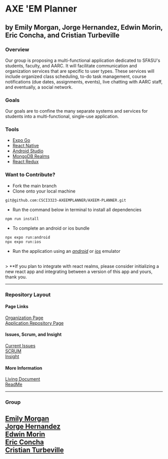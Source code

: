 # AXE 'EM Planner
by Emily Morgan, Jorge Hernandez, Edwin Morin, Eric Concha, and Cristian Turbeville
---

### Overview

Our group is proposing a multi-functional application dedicated to SFASU's students, faculty, 
and AARC. It will facilitate communication and organization services that are 
specific to user types. These services will include organized class scheduling, to-do 
task management, course notifications (due dates, assignments, events), live chatting 
with AARC staff, and eventually, a social network.

### Goals

Our goals are to confine the many separate systems and services for students into a multi-functional, single-use application.

### Tools

- [Expo Go](https://expo.dev/client)
- [React Native](https://reactnative.dev/)
- [Android Studio](https://developer.android.com/)
- [MongoDB Realms](https://www.mongodb.com/docs/realm/)
- [React Redux](https://react-redux.js.org/)

### Want to Contribute?
- Fork the main branch
- Clone onto your local machine
```
git@github.com:CSCI3323-AXEEMPLANNER/AXEEM-PLANNER.git
```
- Run the command below in terminal to install all dependencies
```
npm run install
```
- To complete an android or ios bundle
```
npx expo run:android
npx expo run:ios
```

- Run the application using an [_*android*_](https://developer.android.com/studio/run/emulator) or [_*ios*_](https://developer.apple.com/library/archive/documentation/IDEs/Conceptual/iOS_Simulator_Guide/GettingStartedwithiOSSimulator/GettingStartedwithiOSSimulator.html) emulator
<br/>
> **If you plan to integrate with react realms, please consider initializing a new react app and integrating between a version of this app and yours, thank you.

---

### Repository Layout

#### Page Links
[Organization Page](https://github.com/CSCI3323-AXEEMPLANNER) <br />
[Application Repository Page](https://github.com/CSCI3323-AXEEMPLANNER/AXEEM-PLANNER) <br />

#### Issues, Scrum, and Insight
[Current Issues](https://github.com/CSCI3323-AXEEMPLANNER/AXEEM-PLANNER/issues) <br />
[SCRUM](https://github.com/orgs/CSCI3323-AXEEMPLANNER/projects) <br />
[Insight](https://github.com/CSCI3323-AXEEMPLANNER/AXEEM-PLANNER/pulse)

#### More Information
[Living Document](https://docs.google.com/document/d/1_7LbF8NpVlz80kAa7WrsrjFVx1Ocmgov/edit?usp=sharing&ouid=114371371013843952830&rtpof=true&sd=true) <br />
[ReadMe](https://github.com/CSCI3323-AXEEMPLANNER/AXEEM-PLANNER/blob/main/README.md) <br />

---
### Group

[Emily Morgan](https://github.com/emilynm2001) <br /> 
[Jorge Hernandez](https://github.com/hernandezj0174) <br />
[Edwin Morin](https://github.com/EddyM10) <br />
[Eric Concha](https://github.com/Eric-Concha) <br />
[Cristian Turbeville](https://github.com/WoodwindCDT)
---

